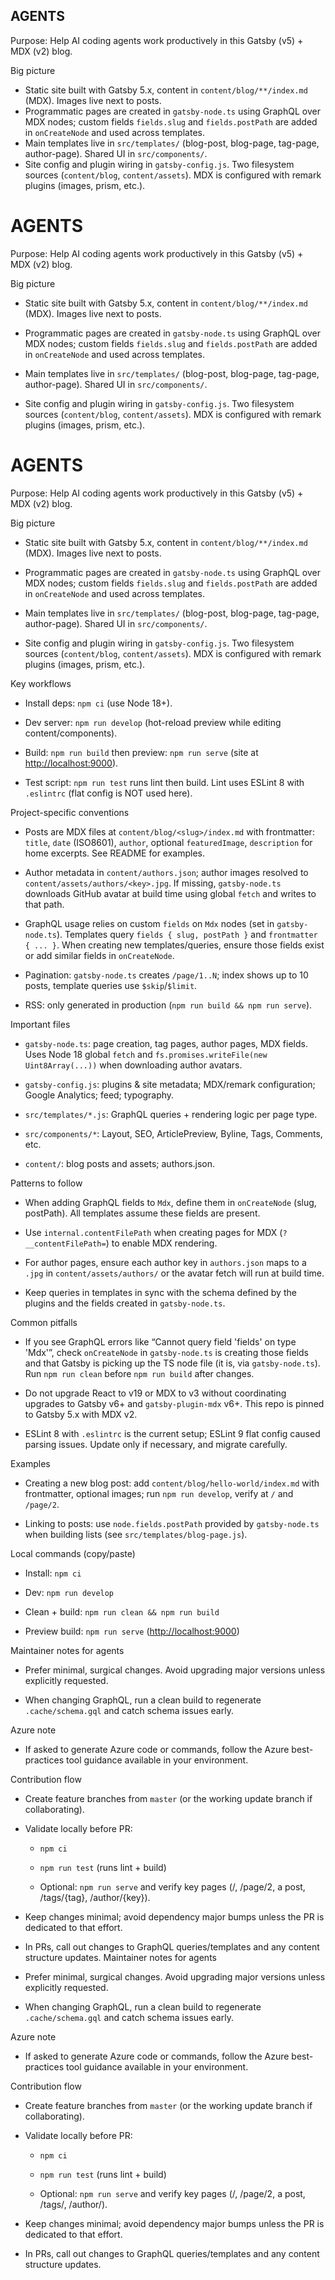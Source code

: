 ## AGENTS

Purpose: Help AI coding agents work productively in this Gatsby (v5) + MDX (v2) blog.

Big picture
- Static site built with Gatsby 5.x, content in `content/blog/**/index.md` (MDX). Images live next to posts.
- Programmatic pages are created in `gatsby-node.ts` using GraphQL over MDX nodes; custom fields `fields.slug` and `fields.postPath` are added in `onCreateNode` and used across templates.
- Main templates live in `src/templates/` (blog-post, blog-page, tag-page, author-page). Shared UI in `src/components/`.
- Site config and plugin wiring in `gatsby-config.js`. Two filesystem sources (`content/blog`, `content/assets`). MDX is configured with remark plugins (images, prism, etc.).
 # AGENTS

Purpose: Help AI coding agents work productively in this Gatsby (v5) + MDX (v2) blog.

Big picture

- Static site built with Gatsby 5.x, content in `content/blog/**/index.md` (MDX). Images live next to posts.

- Programmatic pages are created in `gatsby-node.ts` using GraphQL over MDX nodes; custom fields `fields.slug` and `fields.postPath` are added in `onCreateNode` and used across templates.

- Main templates live in `src/templates/` (blog-post, blog-page, tag-page, author-page). Shared UI in `src/components/`.

- Site config and plugin wiring in `gatsby-config.js`. Two filesystem sources (`content/blog`, `content/assets`). MDX is configured with remark plugins (images, prism, etc.).
# AGENTS

Purpose: Help AI coding agents work productively in this Gatsby (v5) + MDX (v2) blog.

Big picture

- Static site built with Gatsby 5.x, content in `content/blog/**/index.md` (MDX). Images live next to posts.

- Programmatic pages are created in `gatsby-node.ts` using GraphQL over MDX nodes; custom fields `fields.slug` and `fields.postPath` are added in `onCreateNode` and used across templates.

- Main templates live in `src/templates/` (blog-post, blog-page, tag-page, author-page). Shared UI in `src/components/`.

- Site config and plugin wiring in `gatsby-config.js`. Two filesystem sources (`content/blog`, `content/assets`). MDX is configured with remark plugins (images, prism, etc.).

Key workflows

- Install deps: `npm ci` (use Node 18+).

- Dev server: `npm run develop` (hot-reload preview while editing content/components).

- Build: `npm run build` then preview: `npm run serve` (site at <http://localhost:9000>).

- Test script: `npm run test` runs lint then build. Lint uses ESLint 8 with `.eslintrc` (flat config is NOT used here).

Project-specific conventions

- Posts are MDX files at `content/blog/<slug>/index.md` with frontmatter: `title`, `date` (ISO8601), `author`, optional `featuredImage`, `description` for home excerpts. See README for examples.

- Author metadata in `content/authors.json`; author images resolved to `content/assets/authors/<key>.jpg`. If missing, `gatsby-node.ts` downloads GitHub avatar at build time using global `fetch` and writes to that path.

- GraphQL usage relies on custom `fields` on `Mdx` nodes (set in `gatsby-node.ts`). Templates query `fields { slug, postPath }` and `frontmatter { ... }`. When creating new templates/queries, ensure those fields exist or add similar fields in `onCreateNode`.

- Pagination: `gatsby-node.ts` creates `/page/1..N`; index shows up to 10 posts, template queries use `$skip`/`$limit`.

- RSS: only generated in production (`npm run build && npm run serve`).

Important files

- `gatsby-node.ts`: page creation, tag pages, author pages, MDX fields. Uses Node 18 global `fetch` and `fs.promises.writeFile(new Uint8Array(...))` when downloading author avatars.

- `gatsby-config.js`: plugins & site metadata; MDX/remark configuration; Google Analytics; feed; typography.

- `src/templates/*.js`: GraphQL queries + rendering logic per page type.

- `src/components/*`: Layout, SEO, ArticlePreview, Byline, Tags, Comments, etc.

- `content/`: blog posts and assets; authors.json.

Patterns to follow

- When adding GraphQL fields to `Mdx`, define them in `onCreateNode` (slug, postPath). All templates assume these fields are present.

- Use `internal.contentFilePath` when creating pages for MDX (`?__contentFilePath=`) to enable MDX rendering.

- For author pages, ensure each author key in `authors.json` maps to a `.jpg` in `content/assets/authors/` or the avatar fetch will run at build time.

- Keep queries in templates in sync with the schema defined by the plugins and the fields created in `gatsby-node.ts`.

Common pitfalls

- If you see GraphQL errors like “Cannot query field 'fields' on type 'Mdx'”, check `onCreateNode` in `gatsby-node.ts` is creating those fields and that Gatsby is picking up the TS node file (it is, via `gatsby-node.ts`). Run `npm run clean` before `npm run build` after changes.

- Do not upgrade React to v19 or MDX to v3 without coordinating upgrades to Gatsby v6+ and `gatsby-plugin-mdx` v6+. This repo is pinned to Gatsby 5.x with MDX v2.

- ESLint 8 with `.eslintrc` is the current setup; ESLint 9 flat config caused parsing issues. Update only if necessary, and migrate carefully.

Examples

- Creating a new blog post: add `content/blog/hello-world/index.md` with frontmatter, optional images; run `npm run develop`, verify at `/` and `/page/2`.

- Linking to posts: use `node.fields.postPath` provided by `gatsby-node.ts` when building lists (see `src/templates/blog-page.js`).

Local commands (copy/paste)

- Install: `npm ci`

- Dev: `npm run develop`

- Clean + build: `npm run clean && npm run build`

- Preview build: `npm run serve` (<http://localhost:9000>)

Maintainer notes for agents

- Prefer minimal, surgical changes. Avoid upgrading major versions unless explicitly requested.

- When changing GraphQL, run a clean build to regenerate `.cache/schema.gql` and catch schema issues early.

Azure note

- If asked to generate Azure code or commands, follow the Azure best-practices tool guidance available in your environment.

Contribution flow

- Create feature branches from `master` (or the working update branch if collaborating).

- Validate locally before PR:

  - `npm ci`

  - `npm run test` (runs lint + build)

  - Optional: `npm run serve` and verify key pages (/, /page/2, a post, /tags/{tag}, /author/{key}).

- Keep changes minimal; avoid dependency major bumps unless the PR is dedicated to that effort.

- In PRs, call out changes to GraphQL queries/templates and any content structure updates.
Maintainer notes for agents

- Prefer minimal, surgical changes. Avoid upgrading major versions unless explicitly requested.

- When changing GraphQL, run a clean build to regenerate `.cache/schema.gql` and catch schema issues early.

Azure note

- If asked to generate Azure code or commands, follow the Azure best-practices tool guidance available in your environment.

Contribution flow

- Create feature branches from `master` (or the working update branch if collaborating).

- Validate locally before PR:

  - `npm ci`

  - `npm run test` (runs lint + build)

  - Optional: `npm run serve` and verify key pages (/, /page/2, a post, /tags/<tag>, /author/<key>).

- Keep changes minimal; avoid dependency major bumps unless the PR is dedicated to that effort.

- In PRs, call out changes to GraphQL queries/templates and any content structure updates.
